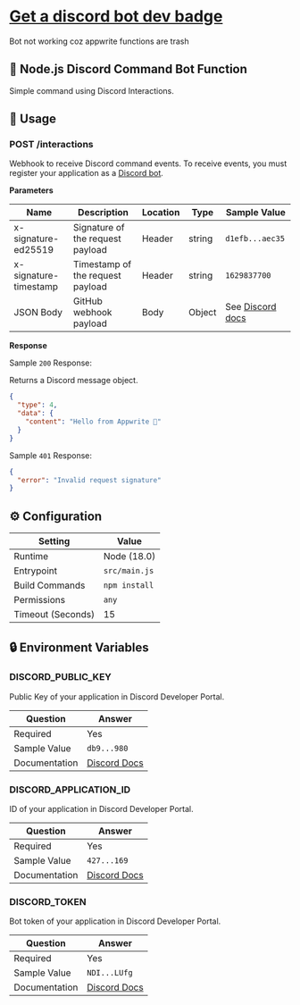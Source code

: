 # [Get a discord bot dev badge](https://support-dev.discord.com/hc/en-us/articles/10113997751447?ref=badge)

Bot not working coz appwrite functions are trash 

## 🤖 Node.js Discord Command Bot Function   
  
Simple command using Discord Interactions.
   
## 🧰 Usage
 
### POST /interactions
 
Webhook to receive Discord command events. To receive events, you must register your application as a [Discord bot](https://discord.com/developers/applications).

**Parameters** 
 
| Name                  | Description                      | Location | Type   | Sample Value    |
| --------------------- | -------------------------------- | -------- | ------ | --------------- |
| x-signature-ed25519   | Signature of the request payload | Header   | string | `d1efb...aec35` |
| x-signature-timestamp | Timestamp of the request payload | Header   | string | `1629837700`    |
| JSON Body             | GitHub webhook payload           | Body     | Object | See [Discord docs](https://discord.com/developers/docs/interactions/receiving-and-responding) |

**Response**

Sample `200` Response:

Returns a Discord message object.
 
```json
{
  "type": 4,
  "data": {
    "content": "Hello from Appwrite 👋"
  }
}
```

Sample `401` Response:

```json
{
  "error": "Invalid request signature"
}
```

## ⚙️ Configuration

| Setting           | Value         |
| ----------------- | ------------- |
| Runtime           | Node (18.0)   |
| Entrypoint        | `src/main.js` |
| Build Commands    | `npm install` |
| Permissions       | `any`         |
| Timeout (Seconds) | 15            |

## 🔒 Environment Variables

### DISCORD_PUBLIC_KEY

Public Key of your application in Discord Developer Portal.

| Question      | Answer                                                                                                                 |
| ------------- | ---------------------------------------------------------------------------------------------------------------------- |
| Required      | Yes                                                                                                                    |
| Sample Value  | `db9...980`                                                                                                        |
| Documentation | [Discord Docs](https://discord.com/developers/docs/tutorials/hosting-on-cloudflare-workers#creating-an-app-on-discord) |

### DISCORD_APPLICATION_ID

ID of your application in Discord Developer Portal.

| Question      | Answer                                                                                                                 |
| ------------- | ---------------------------------------------------------------------------------------------------------------------- |
| Required      | Yes                                                                                                                    |
| Sample Value  | `427...169`                                                                                                        |
| Documentation | [Discord Docs](https://discord.com/developers/docs/tutorials/hosting-on-cloudflare-workers#creating-an-app-on-discord) |

### DISCORD_TOKEN

Bot token of your application in Discord Developer Portal.

| Question      | Answer                                                                                                                 |
| ------------- | ---------------------------------------------------------------------------------------------------------------------- |
| Required      | Yes                                                                                                                    |
| Sample Value  | `NDI...LUfg`                                                                                                        |
| Documentation | [Discord Docs](https://discord.com/developers/docs/tutorials/hosting-on-cloudflare-workers#creating-an-app-on-discord) |
